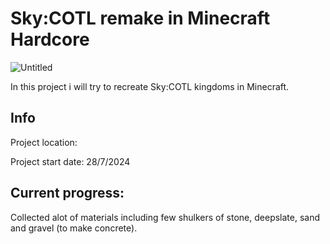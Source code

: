 # Sky:COTL remake in Minecraft Hardcore


![Untitled](https://github.com/user-attachments/assets/8d4d4afd-f7dd-45e9-a0f0-64e6ee7ec2f2)

In this project i will try to recreate Sky:COTL kingdoms in Minecraft. 


## Info
Project location: 

Project start date: 28/7/2024

## Current progress: 

Collected alot of materials including few shulkers of stone, deepslate, sand and gravel (to make concrete).



